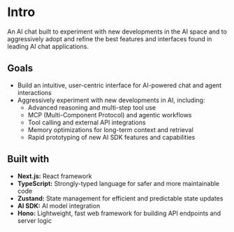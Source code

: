 # Intro

An AI chat built to experiment with new developments in the AI space and to aggressively adopt and refine the best features and interfaces found in leading AI chat applications.

## Goals

- Build an intuitive, user-centric interface for AI-powered chat and agent interactions
- Aggressively experiment with new developments in AI, including:
  - Advanced reasoning and multi-step tool use
  - MCP (Multi-Component Protocol) and agentic workflows
  - Tool calling and external API integrations
  - Memory optimizations for long-term context and retrieval
  - Rapid prototyping of new AI SDK features and capabilities

## Built with

- **Next.js:** React framework
- **TypeScript:** Strongly-typed language for safer and more maintainable code
- **Zustand:** State management for efficient and predictable state updates
- **AI SDK:** AI model integration
- **Hono:** Lightweight, fast web framework for building API endpoints and server logic
